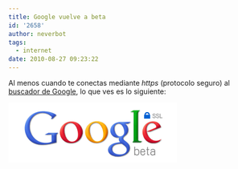 ```yaml
---
title: Google vuelve a beta
id: '2658'
author: neverbot
tags:
  - internet
date: 2010-08-27 09:23:22
---
```


Al menos cuando te conectas mediante _https_ (protocolo seguro) al [buscador de Google](https://www.google.com/), lo que ves es lo siguiente:

[![](./google-vuelve-a-beta/google_ssl_beta.png "google_ssl_beta")](./google-vuelve-a-beta/google_ssl_beta.png)
